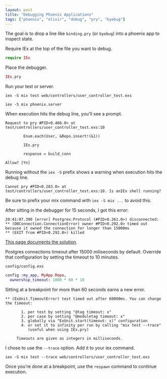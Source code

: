 ```yaml
---
layout: post
title: "Debugging Phoenix Applications"
tags: ["phoenix", "elixir", "debug", "pry", "byebug"]
---
```


The goal is to drop a line like `binding.pry` (or `byebug`) into a phoenix
app to inspect state.

Require IEx at the top of the file you want to debug.

```elixir
require IEx
```

Place the debugger.

```elixir
IEx.pry
```

Run your test or server.

`iex -S mix test web/controllers/user_controller_test.exs`

`iex -S mix phoenix.server`

When execution hits the debug line, you'll see a prompt.

```
Request to pry #PID<0.460.0> at test/controllers/user_controller_test.exs:10

        Enum.each(User, &Repo.insert!(&1))

        IEx.pry

        response = build_conn

Allow? [Yn]
```

Running without the `iex -S` prefix shows a warning when execution hits the
debug line.

```
Cannot pry #PID<0.283.0> at test/controllers/user_controller_test.exs:10. Is anIEx shell running?
```

Be sure to prefix your mix command with `iex -S mix ...` to avoid this.

After sitting in the debugger for 15 seconds, I got this error:

```
20:41:07.390 [error] Postgrex.Protocol (#PID<0.261.0>) disconnected: ** (DBConnection.ConnectionError) owner #PID<0.292.0> timed out because it owned the connection for longer than 15000ms
** (EXIT from #PID<0.292.0>) killed
```

[This page documents the solution](https://github.com/elixir-ecto/ecto/blob/master/lib/ecto/adapters/sql/sandbox.ex).

Postgres connections timeout after 15000 miliseconds by default. Override that configuration by setting the timeout to 10 minutes.

`config/config.exs`

```elixir
config :my_app, MyApp.Repo,
  ownership_timeout: 1000 * 60 * 10
```

Sitting at a breakpoint for more than 60 seconds earns a new error.

```
** (ExUnit.TimeoutError) test timed out after 60000ms. You can change the timeout:

       1. per test by setting "@tag timeout: x"
       2. per case by setting "@moduletag timeout: x"
       3. globally via "ExUnit.start(timeout: x)" configuration
       4. or set it to infinity per run by calling "mix test --trace"
          (useful when using IEx.pry)

     Timeouts are given as integers in milliseconds.
```

I chose to use the `--trace` option. Add it to your iex command.

`iex -S mix test --trace web/controllers/user_controller_test.exs`

Once you're done at a breakpoint, use the `respawn` command to continue
execution.

